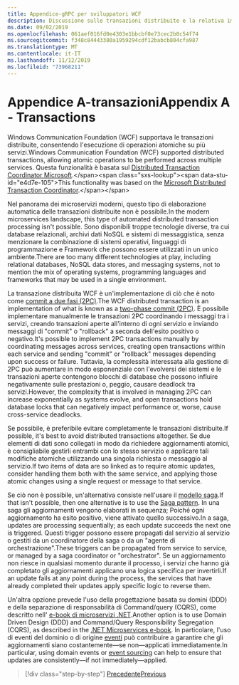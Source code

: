 ```yaml
---
title: Appendice-gRPC per sviluppatori WCF
description: Discussione sulle transazioni distribuite e la relativa implementazione nelle architetture moderne di microservizi.
ms.date: 09/02/2019
ms.openlocfilehash: 061aef016fd0e4303e1bbcbf0e73cec2b0c54f74
ms.sourcegitcommit: f348c84443380a1959294cdf12babcb804cfa987
ms.translationtype: MT
ms.contentlocale: it-IT
ms.lasthandoff: 11/12/2019
ms.locfileid: "73968211"
---
```

# <a name="appendix-a---transactions"></a><span data-ttu-id="e4d7e-103">Appendice A-transazioni</span><span class="sxs-lookup"><span data-stu-id="e4d7e-103">Appendix A - Transactions</span></span>

<span data-ttu-id="e4d7e-104">Windows Communication Foundation (WCF) supportava le transazioni distribuite, consentendo l'esecuzione di operazioni atomiche su più servizi.</span><span class="sxs-lookup"><span data-stu-id="e4d7e-104">Windows Communication Foundation (WCF) supported distributed transactions, allowing atomic operations to be performed across multiple services.</span></span> <span data-ttu-id="e4d7e-105">Questa funzionalità è basata sul [Distributed Transaction Coordinator Microsoft](https://docs.microsoft.com/previous-versions/windows/desktop/ms684146(v=vs.85)).</span><span class="sxs-lookup"><span data-stu-id="e4d7e-105">This functionality was based on the [Microsoft Distributed Transaction Coordinator](https://docs.microsoft.com/previous-versions/windows/desktop/ms684146(v=vs.85)).</span></span>

<span data-ttu-id="e4d7e-106">Nel panorama dei microservizi moderni, questo tipo di elaborazione automatica delle transazioni distribuite non è possibile.</span><span class="sxs-lookup"><span data-stu-id="e4d7e-106">In the modern microservices landscape, this type of automated distributed transaction processing isn't possible.</span></span> <span data-ttu-id="e4d7e-107">Sono disponibili troppe tecnologie diverse, tra cui database relazionali, archivi dati NoSQL e sistemi di messaggistica, senza menzionare la combinazione di sistemi operativi, linguaggi di programmazione e Framework che possono essere utilizzati in un unico ambiente.</span><span class="sxs-lookup"><span data-stu-id="e4d7e-107">There are too many different technologies at play, including relational databases, NoSQL data stores, and messaging systems, not to mention the mix of operating systems, programming languages and frameworks that may be used in a single environment.</span></span>

<span data-ttu-id="e4d7e-108">La transazione distribuita WCF è un'implementazione di ciò che è noto come [commit a due fasi (2PC)](https://en.wikipedia.org/wiki/Two-phase_commit_protocol).</span><span class="sxs-lookup"><span data-stu-id="e4d7e-108">The WCF distributed transaction is an implementation of what is known as a [two-phase commit (2PC)](https://en.wikipedia.org/wiki/Two-phase_commit_protocol).</span></span> <span data-ttu-id="e4d7e-109">È possibile implementare manualmente le transazioni 2PC coordinando i messaggi tra i servizi, creando transazioni aperte all'interno di ogni servizio e inviando messaggi di "commit" o "rollback" a seconda dell'esito positivo o negativo.</span><span class="sxs-lookup"><span data-stu-id="e4d7e-109">It's possible to implement 2PC transactions manually by coordinating messages across services, creating open transactions within each service and sending "commit" or "rollback" messages depending upon success or failure.</span></span> <span data-ttu-id="e4d7e-110">Tuttavia, la complessità interessata alla gestione di 2PC può aumentare in modo esponenziale con l'evolversi dei sistemi e le transazioni aperte contengono blocchi di database che possono influire negativamente sulle prestazioni o, peggio, causare deadlock tra servizi.</span><span class="sxs-lookup"><span data-stu-id="e4d7e-110">However, the complexity that is involved in managing 2PC can increase exponentially as systems evolve, and open transactions hold database locks that can negatively impact performance or, worse, cause cross-service deadlocks.</span></span>

<span data-ttu-id="e4d7e-111">Se possibile, è preferibile evitare completamente le transazioni distribuite.</span><span class="sxs-lookup"><span data-stu-id="e4d7e-111">If possible, it's best to avoid distributed transactions altogether.</span></span> <span data-ttu-id="e4d7e-112">Se due elementi di dati sono collegati in modo da richiedere aggiornamenti atomici, è consigliabile gestirli entrambi con lo stesso servizio e applicare tali modifiche atomiche utilizzando una singola richiesta o messaggio al servizio.</span><span class="sxs-lookup"><span data-stu-id="e4d7e-112">If two items of data are so linked as to require atomic updates, consider handling them both with the same service, and applying those atomic changes using a single request or message to that service.</span></span>

<span data-ttu-id="e4d7e-113">Se ciò non è possibile, un'alternativa consiste nell'usare il [modello saga](https://microservices.io/patterns/data/saga.html).</span><span class="sxs-lookup"><span data-stu-id="e4d7e-113">If that isn't possible, then one alternative is to use the [Saga pattern](https://microservices.io/patterns/data/saga.html).</span></span> <span data-ttu-id="e4d7e-114">In una saga gli aggiornamenti vengono elaborati in sequenza; Poiché ogni aggiornamento ha esito positivo, viene attivato quello successivo.</span><span class="sxs-lookup"><span data-stu-id="e4d7e-114">In a saga, updates are processing sequentially; as each update succeeds the next one is triggered.</span></span> <span data-ttu-id="e4d7e-115">Questi trigger possono essere propagati dal servizio al servizio o gestiti da un coordinatore della saga o da un "agente di orchestrazione".</span><span class="sxs-lookup"><span data-stu-id="e4d7e-115">These triggers can be propagated from service to service, or managed by a saga coordinator or "orchestrator".</span></span> <span data-ttu-id="e4d7e-116">Se un aggiornamento non riesce in qualsiasi momento durante il processo, i servizi che hanno già completato gli aggiornamenti applicano una logica specifica per invertirli.</span><span class="sxs-lookup"><span data-stu-id="e4d7e-116">If an update fails at any point during the process, the services that have already completed their updates apply specific logic to reverse them.</span></span>

<span data-ttu-id="e4d7e-117">Un'altra opzione prevede l'uso della progettazione basata su domini (DDD) e della separazione di responsabilità di Command/query (CQRS), come descritto nell' [e-book di microservizi .NET](https://docs.microsoft.com/dotnet/architecture/microservices/microservice-ddd-cqrs-patterns/).</span><span class="sxs-lookup"><span data-stu-id="e4d7e-117">Another option is to use Domain Driven Design (DDD) and Command/Query Responsibility Segregation (CQRS), as described in the [.NET Microservices e-book](https://docs.microsoft.com/dotnet/architecture/microservices/microservice-ddd-cqrs-patterns/).</span></span> <span data-ttu-id="e4d7e-118">In particolare, l'uso di eventi del dominio o di origine [eventi](https://martinfowler.com/eaaDev/EventSourcing.html) può contribuire a garantire che gli aggiornamenti siano costantemente&mdash;se non&mdash;applicati immediatamente.</span><span class="sxs-lookup"><span data-stu-id="e4d7e-118">In particular, using domain events or [event sourcing](https://martinfowler.com/eaaDev/EventSourcing.html) can help to ensure that updates are consistently&mdash;if not immediately&mdash;applied.</span></span>

>[!div class="step-by-step"]
>[<span data-ttu-id="e4d7e-119">Precedente</span><span class="sxs-lookup"><span data-stu-id="e4d7e-119">Previous</span></span>](application-performance-management.md)
